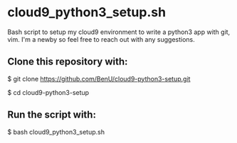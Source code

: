 # cloud9_python3_setup.sh
Bash script to setup my cloud9 environment to write a python3 app with git, vim.  I'm a newby so feel free to reach out with any suggestions.

## Clone this repository with:
$ git clone https://github.com/BenU/cloud9-python3-setup.git 

$ cd cloud9-python3-setup

## Run the script with:
$ bash cloud9_python3_setup.sh
